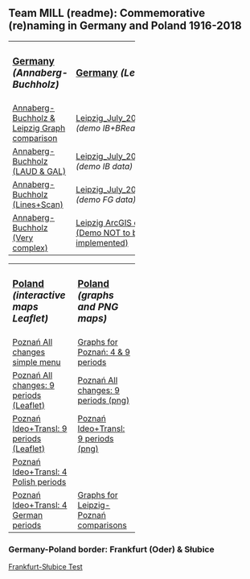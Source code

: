 <h2>Team MILL (readme): Commemorative (re)naming in Germany and Poland 1916-2018</h2>
<table style="width:50%">
  <tr>
    <td><h3><a href="https://www.uni-due.de/anglistik/sociolinguistics_lab/mill_project.php" target="_blank">Germany</a> <i>(Annaberg-Buchholz)</i></h3></td>
    <td><h3><a href="https://www.uni-due.de/anglistik/sociolinguistics_lab/mill_project.php" target="_blank">Germany</a> <i>(Leipzig)</i></h3></td>
  </tr>
  <tr>
    <td><a href="https://mill-maps.github.io/Graph_Leipzig_AB_changes.html" target="_blank">Annaberg-Buchholz & Leipzig Graph comparison</a></td>
    <td><a href="https://mill-maps.github.io/Leipzig_July_2021_IB_BR">Leipzig_July_2021_IB_ΒR</a> <i>(demo IB+BReaks)</i></td>
  </tr>
  <tr>
    <td><a href="https://mill-maps.github.io/A-B_qgis2web_2021_Int-LAUD-GAL" target="_blank">Annaberg-Buchholz (LAUD & GAL)</a></td>
    <td><a href="https://mill-maps.github.io/Leipzig_July_2021_IB">Leipzig_July_2021_IB</a> <i>(demo IB data)</i></td>
  </tr>
  <tr>
    <td><a href="https://mill-maps.github.io/A-B_qgis2web_2018_TEST" target="_blank">Annaberg-Buchholz (Lines+Scan)</a></td>
    <td><a href="https://mill-maps.github.io/Leipzig_July_2021">Leipzig_July_2021_FG</a> <i>(demo FG data)</i></td>
  </tr>
  <tr>
    <td><a href="https://mill-maps.github.io/A-B_qgis2web_2021_Complex" target="_blank">Annaberg-Buchholz (Very complex)</a></td>
    <td><a href="https://arcg.is/0j8aXC" target="_blank">Leipzig ArcGIS online (Demo NOT to be implemented)</a></td>
    <td></td>
  </tr>
</table>
<p>
<table style="width:50%">
  <tr>
    <td><h3><a href="http://mill.wa.amu.edu.pl" target="_blank">Poland</a> <i>(interactive maps Leaflet)</i></h3></td>
    <td><h3><a href="http://mill.wa.amu.edu.pl" target="_blank">Poland</a> <i>(graphs and PNG maps)</i></h3></td>
  </tr>
  <tr>
    <td><a href="https://mill-maps.github.io/Poznan_no_zeros_Leaflet+" target="_blank">Poznań All changes simple menu</a></td>
    <td><a href="https://mill-maps.github.io/Graph_Poznan_only_changes.html" target="_blank">Graphs for Poznań: 4 & 9 periods</a></td>
  </tr>
  <tr>
    <td><a href="https://mill-maps.github.io/Poznań Broad changes (Leaflet)" target="_blank">Poznań All changes: 9 periods (Leaflet)</a></td>
    <td><a href="https://www.dropbox.com/sh/ro8uomwat4rph34/AAAUmCBX1t_b1V8vvw41pJVsa" target="_blank">Poznań All changes: 9 periods (png)</a></td>
  </tr>
  <tr>
    <td><a href="https://mill-maps.github.io/Poznań 9 periods IdeoTrans (Leaflet)" target="_blank">Poznań Ideo+Transl: 9 periods (Leaflet)</a></td>
    <td><a href="https://www.dropbox.com/sh/v0ful7wxujkt61q/AACQ0lKVkMI67Qnh87DeZdyNa" target="_blank">Poznań Ideo+Transl: 9 periods (png)</a></td>
  </tr>
  <tr>
    <td><a href="https://mill-maps.github.io/Poznań Changes 4P periods" target="_blank">Poznań Ideo+Transl: 4 Polish periods</a></td>
  </tr>
  <tr>
    <td><a href="https://mill-maps.github.io/Poznań Changes 4G periods" target="_blank">Poznań Ideo+Transl: 4 German periods</a></td>
    <td><a href="https://mill-maps.github.io/Graph_Leipzig_Poznan_changes.html" target="_blank">Graphs for Leipzig-Poznań comparisons</a></td>
  </tr>
</table>
<h3>Germany-Poland border: Frankfurt (Oder) & Słubice</h3>
  <a href="https://mill-maps.github.io/Frankfurt-Słubice Test/index.html" target="_blank">Frankfurt-Słubice Test</a>
  

